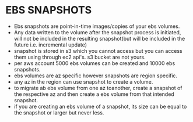 # EBS SNAPSHOTS
- Ebs snapshots are point-in-time images/copies of your ebs volumes.
- Any data written to the volume after the snapshot process is initiated, will not be included in the resulting snapshot(but will be included in the future i.e. incremental update)
- snapshot is stored in s3 which you cannot access but you can access them using through ec2 api's. s3 bucket are not yours.
- per aws account 5000 ebs volumes can be created and 10000 ebs snapshots.
- ebs volumes are az specific however snapshots are region specific.
- any az in the region can use snapshot to create a volume.
- to migrate ab ebs volume from one az toanother, create a snapshot of the respective az and then create a ebs volume from that intended snapshot.
- if you are creating an ebs volume of a snapshot, its size can be equal to the snapshot or larger but never less.
